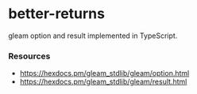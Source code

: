 # better-returns

gleam option and result implemented in TypeScript.

### Resources

- https://hexdocs.pm/gleam_stdlib/gleam/option.html
- https://hexdocs.pm/gleam_stdlib/gleam/result.html
